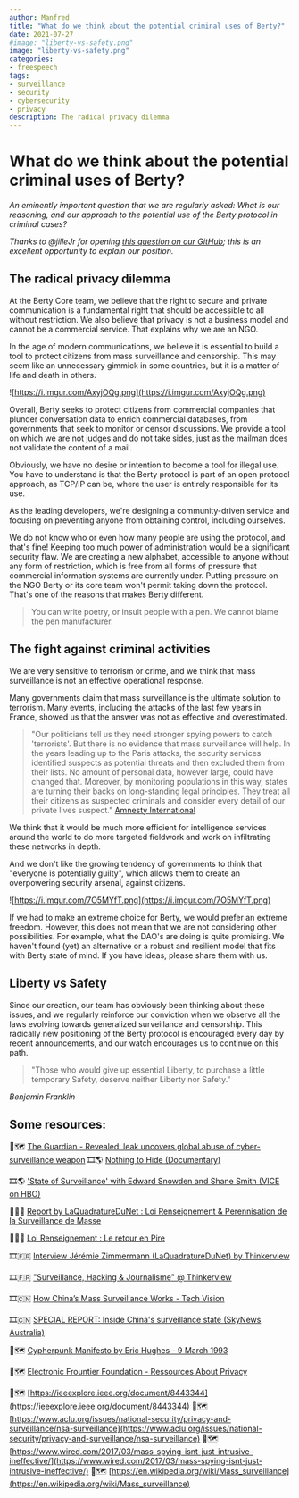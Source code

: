 ```yaml
---
author: Manfred
title: "What do we think about the potential criminal uses of Berty?"
date: 2021-07-27
#image: "liberty-vs-safety.png"
image: "liberty-vs-safety.png"
categories:
- freespeech
tags:
- surveillance
- security
- cybersecurity
- privacy
description: The radical privacy dilemma
---
```


# What do we think about the potential criminal uses of Berty?

*An eminently important question that we are regularly asked: What is our reasoning, and our approach to the potential use of the Berty protocol in criminal cases?*

*Thanks to @jilleJr for opening [this question on our GitHub](https://github.com/berty/berty/issues/3421); this is an excellent opportunity to explain our position.*

## The radical privacy dilemma

At the Berty Core team, we believe that the right to secure and private communication is a fundamental right that should be accessible to all without restriction.
We also believe that privacy is not a business model and cannot be a commercial service. That explains why we are an NGO.

In the age of modern communications, we believe it is essential to build a tool to protect citizens from mass surveillance and censorship. This may seem like an unnecessary gimmick in some countries, but it is a matter of life and death in others.

![https://i.imgur.com/AxyjOQg.png](https://i.imgur.com/AxyjOQg.png)

Overall, Berty seeks to protect citizens from commercial companies that plunder conversation data to enrich commercial databases, from governments that seek to monitor or censor discussions. We provide a tool on which we are not judges and do not take sides, just as the mailman does not validate the content of a mail.

Obviously, we have no desire or intention to become a tool for illegal use. You have to understand is that the Berty protocol is part of an open protocol approach, as TCP/IP can be, where the user is entirely responsible for its use.

As the leading developers, we're designing a community-driven service and focusing on preventing anyone from obtaining control, including ourselves.

We do not know who or even how many people are using the protocol, and that's fine! Keeping too much power of administration would be a significant security flaw.
We are creating a new alphabet, accessible to anyone without any form of restriction, which is free from all forms of pressure that commercial information systems are currently under.
Putting pressure on the NGO Berty or its core team won't permit taking down the protocol. 
That's one of the reasons that makes Berty different.

> You can write poetry, or insult people with a pen.
We cannot blame the pen manufacturer.

## The fight against criminal activities

We are very sensitive to terrorism or crime, and we think that mass surveillance is not an effective operational response.

Many governments claim that mass surveillance is the ultimate solution to terrorism. Many events, including the attacks of the last few years in France, showed us that the answer was not as effective and overestimated.

> "Our politicians tell us they need stronger spying powers to catch 'terrorists'. But there is no evidence that mass surveillance will help. In the years leading up to the Paris attacks, the security services identified suspects as potential threats and then excluded them from their lists. No amount of personal data, however large, could have changed that.
Moreover, by monitoring populations in this way, states are turning their backs on long-standing legal principles. They treat all their citizens as suspected criminals and consider every detail of our private lives suspect." [Amnesty International](https://www.amnesty.be/campagne/liberte-expression/unfollow-surveillance-masse/article/que-demande-amnesty)

We think that it would be much more efficient for intelligence services around the world to do more targeted fieldwork and work on infiltrating these networks in depth.

And we don't like the growing tendency of governments to think that "everyone is potentially guilty", which allows them to create an overpowering security arsenal, against citizens.

![https://i.imgur.com/7O5MYfT.png](https://i.imgur.com/7O5MYfT.png)

 If we had to make an extreme choice for Berty, we would prefer an extreme freedom. However, this does not mean that we are not considering other possibilities. For example, what the DAO's are doing is quite promising. We haven't found (yet) an alternative or a robust and resilient model that fits with Berty state of mind. If you have ideas, please share them with us. 

## Liberty vs Safety

Since our creation, our team has obviously been thinking about these issues, and we regularly reinforce our conviction when we observe all the laws evolving towards generalized surveillance and censorship. This radically new positioning of the Berty protocol is encouraged every day by recent announcements, and our watch encourages us to continue on this path.

> "Those who would give up essential Liberty, to purchase a little temporary Safety, deserve neither Liberty nor Safety."

*Benjamin Franklin*

## Some resources:

📖🗺️  [The Guardian - Revealed: leak uncovers global abuse of cyber-surveillance weapon](https://www.theguardian.com/world/2021/jul/18/revealed-leak-uncovers-global-abuse-of-cyber-surveillance-weapon-nso-group-pegasus?CMP=Share_iOSApp_Other)
🎞️🌎 [Nothing to Hide (Documentary)](https://www.youtube.com/watch?v=djbwzEIv7gE)

🎞️🌎 ['State of Surveillance' with Edward Snowden and Shane Smith (VICE on HBO)](https://www.youtube.com/watch?v=ucRWyGKBVzo)

📑🇫🇷 [Report by LaQuadratureDuNet : Loi Renseignement & Perennisation de la Surveillance de Masse](https://www.laquadrature.net/2021/07/01/projet-de-loi-renseignement-perennisation-de-la-surveillance-de-masse/)

📑🇫🇷 [Loi Renseignement : Le retour en Pire](https://www.laquadrature.net/2021/05/27/loi-renseignement-le-retour-en-pire/)

🎞️🇫🇷 [Interview Jérémie Zimmermann (LaQuadratureDuNet) by Thinkerview](https://www.youtube.com/watch?v=Xmy3_QIGOe4)

🎞️🇫🇷 ["Surveillance, Hacking & Journalisme" @ Thinkerview](https://www.youtube.com/watch?v=d4MiF4AWtsw&list=PLnRz6CkWwLlJVro8jfdISzsyPoZckajaW&index=5)

🎞️🇨🇳 [How China’s Mass Surveillance Works - Tech Vision](https://www.youtube.com/watch?v=ZWwzDnq7poQ)

🎞️🇨🇳 [SPECIAL REPORT: Inside China's surveillance state (SkyNews Australia)](https://www.youtube.com/watch?v=Np_C8647mK8)

📖🗺️ [Cypherpunk Manifesto by Eric Hughes - 9 March 1993](https://www.activism.net/cypherpunk/manifesto.html)

📖🗺️ [Electronic Frountier Foundation - Ressources About Privacy](https://www.eff.org/issues/privacy)

📖🗺️ [https://ieeexplore.ieee.org/document/8443344](https://ieeexplore.ieee.org/document/8443344)
📖🗺️ [https://www.aclu.org/issues/national-security/privacy-and-surveillance/nsa-surveillance](https://www.aclu.org/issues/national-security/privacy-and-surveillance/nsa-surveillance)
📖🗺️ [https://www.wired.com/2017/03/mass-spying-isnt-just-intrusive-ineffective/](https://www.wired.com/2017/03/mass-spying-isnt-just-intrusive-ineffective/)
📖🗺️ [https://en.wikipedia.org/wiki/Mass_surveillance](https://en.wikipedia.org/wiki/Mass_surveillance)
